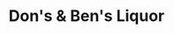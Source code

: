 ---
title: "Don's & Ben's Liquor"
url: /san-antonio/dons-and-bens-liquor-potranco-road/
shop: alcohol
---